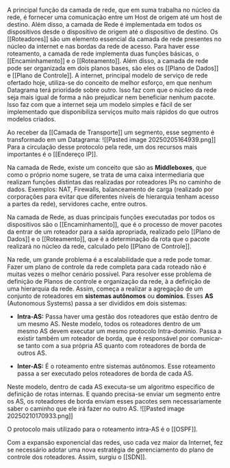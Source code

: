 A principal função da camada de rede, que em suma trabalha no núcleo da rede, é fornecer uma comunicação entre um Host de origem até um host de destino. Além disso, a camada de Rede é implementada em todos os dispositivos desde o dispositivo de origem até o dispositivo de destino.
Os [[Roteadores]] são um elemento essencial da camada de rede presentes no núcleo da internet e nas bordas da rede de acesso.
Para haver esse roteamento, a camada de rede implementa duas funções básicas, o [[Encaminhamento]] e o [[Roteamento]]. Além disso, a camada de rede pode ser organizada em dois planos bases, são eles os [[Plano de Dados]] e [[Plano de Controle]].
A internet, principal modelo de serviço de rede ofertado hoje, utiliza-se do conceito de melhor esforço, em que nenhum Datagrama terá prioridade sobre outro. Isso faz com que o núcleo da rede seja mais igual de forma a não prejudicar nem beneficiar nenhum pacote. Isso faz com que a internet seja um modelo simples e fácil de ser implementado que disponibiliza serviços muito mais rápidos do que outros modelos criados.

Ao receber da [[Camada de Transporte]] um segmento, esse segmento é transformado em um Datagrama:
![[Pasted image 20250205164939.png]]
Para a circulação desse protocolo pela rede, um dos recursos mais importantes é o [[Endereço IP]].

Na camada de Rede, existe um conceito que são as **Middleboxes**, que como o próprio nome sugere, se trata de uma caixa intermediaria que realizam funções distintas das realizadas por roteadores IPs no caminho de dados.
Exemplos: NAT, Firewalls, balanceamento de carga (realizado por corporações para evitar que diferentes níveis de hierarquia tenham acesso a partes da rede), servidores cache, entre outros.

Na camada de Rede, as duas principais funções executadas por todos os dispositivos são o [[Encaminhamento]], que é o processo de mover pacotes da entrar de um roteador para a saída apropriada, realizado pelo [[Plano de Dados]] e o [[Roteamento]], que é a determinação da rota que o pacote realizará no núcleo da rede, calculado pelo [[Plano de Controle]].

Na rede, um grande problema é a escalabilidade que a rede pode tomar. Fazer um plano de controle da rede completa para cada roteado não é muitas vezes o melhor cenário possível. Para resolver esse problema de definição de Planos de controle e organização da rede, à a definição de uma hierarquia da rede. Assim, começa a realizar a agregação de um conjunto de roteadores em **sistemas autônomos** ou **domínios**. Esses **AS** (Autonomous Systems) passa a ser divididos em dois sistemas:
* **Intra-AS:**
	Passa haver uma gestão dos roteadores que estão dentro de um mesmo AS.
	Neste modelo, todos os roteadores dentro de um mesmo AS devem executar um mesmo protocolo Intra-dominio.
	Passa a existir também um roteador de borda, que é responsável por comunicar-se tanto com a sua própria AS quanto com roteadores de borda de outros AS.

* **Inter-AS:**
	É o roteamento entre sistemas autônomos.
	Esse roteamento passa a ser executado pelos roteadores de borda de cada AS.

Neste modelo, dentro de cada AS executa-se um algoritmo especifico de definição de rotas internas. E quando precisa-se enviar um segmento entre os AS, os roteadores de borda enviam esses pacotes sem necessariamente saber o caminho que ele irá fazer no outro AS.
![[Pasted image 20250210170933.png]]

O protocolo mais utilizado para o roteamento intra-AS é o [[OSPF]].

Com a expansão exponencial das redes, uso cada vez maior da Internet, fez se necessário adotar uma nova estratégia de gerenciamento do plano de controle dos roteadores. Assim, surgiu o [[SDN]].